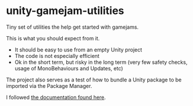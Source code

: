 # unity-gamejam-utilities
Tiny set of utilities the help get started with gamejams.

This is what you should expect from it.
 - It should be easy to use from an empty Unity project
 - The code is not especially efficient
 - Ok in the short term, but risky in the long term (very few safety checks, usage of MonoBehaviours and Updates, etc)

The project also serves as a test of how to bundle a Unity package to be imported via the Package Manager.

I followed [the documentation found here](https://nagachiang.github.io/tutorial-working-with-custom-package-in-unity-2019-2/).
